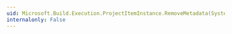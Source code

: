 ```yaml
---
uid: Microsoft.Build.Execution.ProjectItemInstance.RemoveMetadata(System.String)
internalonly: False
---
```

